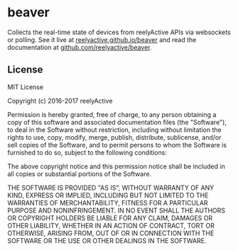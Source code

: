 beaver
======

Collects the real-time state of devices from reelyActive APIs via websockets or polling.  See it live at [reelyactive.github.io/beaver](https://reelyactive.github.io/beaver/) and read the documentation at [github.com/reelyactive/beaver](https://github.com/reelyactive/beaver).


License
-------

MIT License

Copyright (c) 2016-2017 reelyActive

Permission is hereby granted, free of charge, to any person obtaining a copy of this software and associated documentation files (the "Software"), to deal in the Software without restriction, including without limitation the rights to use, copy, modify, merge, publish, distribute, sublicense, and/or sell copies of the Software, and to permit persons to whom the Software is furnished to do so, subject to the following conditions:

The above copyright notice and this permission notice shall be included in all copies or substantial portions of the Software.

THE SOFTWARE IS PROVIDED "AS IS", WITHOUT WARRANTY OF ANY KIND, EXPRESS OR
IMPLIED, INCLUDING BUT NOT LIMITED TO THE WARRANTIES OF MERCHANTABILITY,
FITNESS FOR A PARTICULAR PURPOSE AND NONINFRINGEMENT. IN NO EVENT SHALL THE
AUTHORS OR COPYRIGHT HOLDERS BE LIABLE FOR ANY CLAIM, DAMAGES OR OTHER
LIABILITY, WHETHER IN AN ACTION OF CONTRACT, TORT OR OTHERWISE, ARISING FROM,
OUT OF OR IN CONNECTION WITH THE SOFTWARE OR THE USE OR OTHER DEALINGS IN
THE SOFTWARE.
